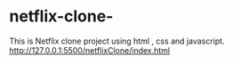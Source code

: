 # netflix-clone-
This is Netflix clone project using html , css and javascript.
http://127.0.0.1:5500/netflixClone/index.html
